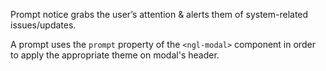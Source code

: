 Prompt notice grabs the user’s attention & alerts them of system-related issues/updates.

A prompt uses the `prompt` property of the `<ngl-modal>` component in order to apply the appropriate theme on modal's header.